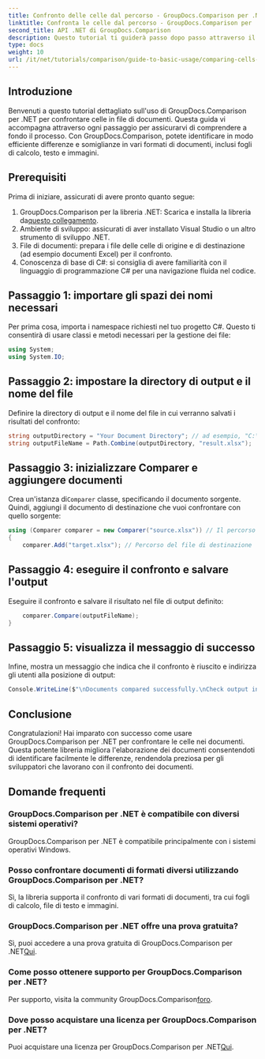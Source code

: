 ```yaml
---
title: Confronto delle celle dal percorso - GroupDocs.Comparison per .NET
linktitle: Confronta le celle dal percorso - GroupDocs.Comparison per .NET
second_title: API .NET di GroupDocs.Comparison
description: Questo tutorial ti guiderà passo dopo passo attraverso il processo di confronto dei contenuti delle celle di Excel, consentendo agli sviluppatori di identificare in modo efficiente differenze e somiglianze tra i documenti.
type: docs
weight: 10
url: /it/net/tutorials/comparison/guide-to-basic-usage/comparing-cells-from-path/
---
```

## Introduzione

Benvenuti a questo tutorial dettagliato sull'uso di GroupDocs.Comparison per .NET per confrontare celle in file di documenti. Questa guida vi accompagna attraverso ogni passaggio per assicurarvi di comprendere a fondo il processo. Con GroupDocs.Comparison, potete identificare in modo efficiente differenze e somiglianze in vari formati di documenti, inclusi fogli di calcolo, testo e immagini.

## Prerequisiti

Prima di iniziare, assicurati di avere pronto quanto segue:

1.  GroupDocs.Comparison per la libreria .NET: Scarica e installa la libreria da[questo collegamento](https://releases.groupdocs.com/comparison/net/).
2. Ambiente di sviluppo: assicurati di aver installato Visual Studio o un altro strumento di sviluppo .NET.
3. File di documenti: prepara i file delle celle di origine e di destinazione (ad esempio documenti Excel) per il confronto.
4. Conoscenza di base di C#: si consiglia di avere familiarità con il linguaggio di programmazione C# per una navigazione fluida nel codice.

## Passaggio 1: importare gli spazi dei nomi necessari

Per prima cosa, importa i namespace richiesti nel tuo progetto C#. Questo ti consentirà di usare classi e metodi necessari per la gestione dei file:

```csharp
using System;
using System.IO;
```

## Passaggio 2: impostare la directory di output e il nome del file

Definire la directory di output e il nome del file in cui verranno salvati i risultati del confronto:

```csharp
string outputDirectory = "Your Document Directory"; // ad esempio, "C:\\Documenti"
string outputFileName = Path.Combine(outputDirectory, "result.xlsx");
```

## Passaggio 3: inizializzare Comparer e aggiungere documenti

 Crea un'istanza di`Comparer` classe, specificando il documento sorgente. Quindi, aggiungi il documento di destinazione che vuoi confrontare con quello sorgente:

```csharp
using (Comparer comparer = new Comparer("source.xlsx")) // Il percorso del file sorgente
{
    comparer.Add("target.xlsx"); // Percorso del file di destinazione
```

## Passaggio 4: eseguire il confronto e salvare l'output

Eseguire il confronto e salvare il risultato nel file di output definito:

```csharp
    comparer.Compare(outputFileName);
}
```

## Passaggio 5: visualizza il messaggio di successo

Infine, mostra un messaggio che indica che il confronto è riuscito e indirizza gli utenti alla posizione di output:

```csharp
Console.WriteLine($"\nDocuments compared successfully.\nCheck output in {outputDirectory}.");
```

## Conclusione

Congratulazioni! Hai imparato con successo come usare GroupDocs.Comparison per .NET per confrontare le celle nei documenti. Questa potente libreria migliora l'elaborazione dei documenti consentendoti di identificare facilmente le differenze, rendendola preziosa per gli sviluppatori che lavorano con il confronto dei documenti.

## Domande frequenti

### GroupDocs.Comparison per .NET è compatibile con diversi sistemi operativi?

GroupDocs.Comparison per .NET è compatibile principalmente con i sistemi operativi Windows.

### Posso confrontare documenti di formati diversi utilizzando GroupDocs.Comparison per .NET?

Sì, la libreria supporta il confronto di vari formati di documenti, tra cui fogli di calcolo, file di testo e immagini.

### GroupDocs.Comparison per .NET offre una prova gratuita?

 Sì, puoi accedere a una prova gratuita di GroupDocs.Comparison per .NET[Qui](https://releases.groupdocs.com/).

### Come posso ottenere supporto per GroupDocs.Comparison per .NET?

 Per supporto, visita la community GroupDocs.Comparison[foro](https://forum.groupdocs.com/c/comparison/12).

### Dove posso acquistare una licenza per GroupDocs.Comparison per .NET?

 Puoi acquistare una licenza per GroupDocs.Comparison per .NET[Qui](https://purchase.groupdocs.com/buy).